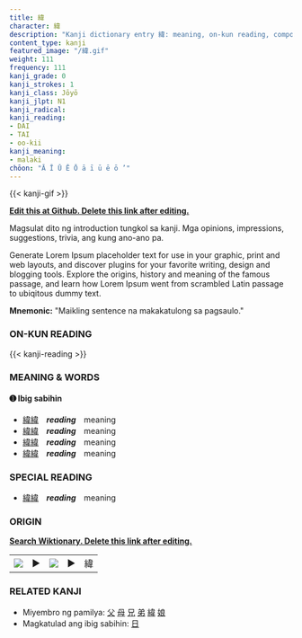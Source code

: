 ```yaml
---
title: 緯
character: 緯
description: "Kanji dictionary entry 緯: meaning, on-kun reading, compounds, origin, related kanji"
content_type: kanji
featured_image: "/緯.gif"
weight: 111
frequency: 111
kanji_grade: 0
kanji_strokes: 1
kanji_class: Jōyō
kanji_jlpt: N1
kanji_radical: 
kanji_reading: 
- DAI
- TAI
- oo-kii
kanji_meaning:
- malaki
chōon: "Ā Ī Ū Ē Ō ā ī ū ē ō ’"
---
```

[//]: # (Don't edit the line below. Kanji animated GIF code is automatically generated.)
{{< kanji-gif >}}

[//]: # (Edit below this line.)

**[Edit this at Github. Delete this link after editing.](https://github.com/tim0g/tim/tree/main/content/kanji/緯/index.md)**

Magsulat dito ng introduction tungkol sa kanji. Mga opinions, impressions, suggestions, trivia, ang kung ano-ano pa.

Generate Lorem Ipsum placeholder text for use in your graphic, print and web layouts, and discover plugins for your favorite writing, design and blogging tools. Explore the origins, history and meaning of the famous passage, and learn how Lorem Ipsum went from scrambled Latin passage to ubiqitous dummy text.
 
**Mnemonic:** "Maikling sentence na makakatulong sa pagsaulo."

### ON-KUN READING

[//]: # (Don't edit the line below. ON-KUN READING code is automatically generated.)
{{< kanji-reading >}}

### MEANING & WORDS

#### ➊ **Ibig sabihin**
  - [緯](../緯)[緯](../緯)　***reading***　meaning
  - [緯](../緯)[緯](../緯)　***reading***　meaning
  - [緯](../緯)[緯](../緯)　***reading***　meaning
  - [緯](../緯)[緯](../緯)　***reading***　meaning

### SPECIAL READING
  - [緯](../緯)[緯](../緯)　***reading***　meaning

### ORIGIN

**[Search Wiktionary. Delete this link after editing.](https://wiktionary.org/wiki/緯)**
<table class="kanji-table"><tr><td>
<img src="60px-緯-bronze.svg.png">
</td><td>▶</td><td>
<img src="60px-緯-oracle.svg.png">
</td><td>▶</td>
<td class="kanji-origin">緯</td>
</tr></table>

### RELATED KANJI
- Miyembro ng pamilya: [父](../父) [母](../母) [兄](../兄) [弟](../弟) [緯](../緯) [娘](../娘)
- Magkatulad ang ibig sabihin: [日](../日)
